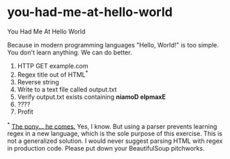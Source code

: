 # you-had-me-at-hello-world
You Had Me At Hello World

Because in modern programming languages "Hello, World!" is too simple.  You don't learn anything.  We can do better.

1. HTTP GET example.com
2. Regex title out of HTML<sup>*</sup>
3. Reverse string
4. Write to a text file called output.txt
5. Verify output.txt exists containing **niamoD elpmaxE**
6. ????
7. Profit

<sup>*</sup> [The pony... he comes.](https://stackoverflow.com/questions/1732348/regex-match-open-tags-except-xhtml-self-contained-tags) Yes, I know. But using a parser prevents learning regex in a new language, which is the sole purpose of this exercise.  This is not a generalized solution.  I would never suggest parsing HTML with regex in production code.  Please put down your BeautifulSoup pitchworks.